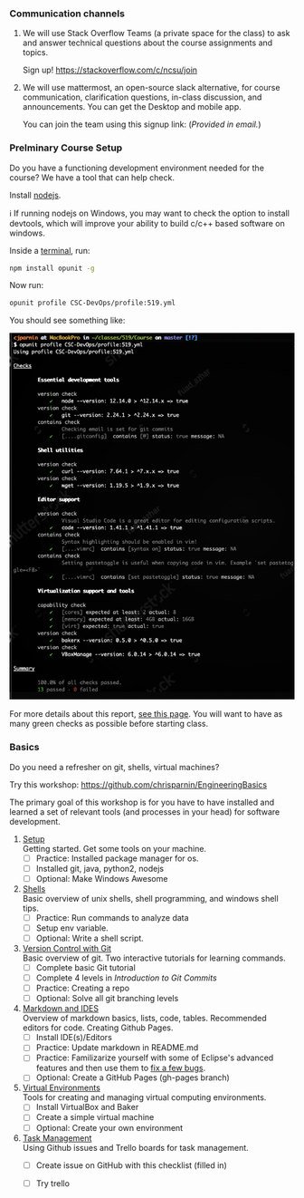 ### Communication channels

1. We will use Stack Overflow Teams (a private space for the class) to ask and answer technical questions about the course assignments and topics. 

    Sign up! https://stackoverflow.com/c/ncsu/join

2.  We will use mattermost, an open-source slack alternative, for course communication, clarification questions, in-class discussion, and announcements. You can get the Desktop and mobile app.  

    You can join the team using this signup link:
    (_Provided in email._)

### Prelminary Course Setup

Do you have a functioning development environment needed for the course? We have a tool that can help check.

Install [nodejs](https://nodejs.org/en/). 

ℹ️ If running nodejs on Windows, you may want to check the option to install devtools, which will improve your ability to build c/c++ based software on windows.

Inside a [terminal](https://github.com/chrisparnin/EngineeringBasics/blob/master/Shells.md#shells), run:

```bash
npm install opunit -g
```

Now run:

```bash
opunit profile CSC-DevOps/profile:519.yml
```

You should see something like:

![opunit-pass](imgs/opunit-pass.png)

For more details about this report, [see this page](https://github.com/CSC-DevOps/profile). You will want to have as many green checks as possible before starting class.

### Basics

Do you need a refresher on git, shells, virtual machines? 

Try this workshop:
https://github.com/chrisparnin/EngineeringBasics

The primary goal of this workshop is for you have to have installed and learned a set of relevant tools (and processes in your head) for software development.

1. [Setup](Setup.md#setup)  
   Getting started. Get some tools on your machine. 
   - [ ] Practice: Installed package manager for os.
   - [ ] Installed git, java, python2, nodejs
   - [ ] Optional: Make Windows Awesome
2. [Shells](Shells.md#shells)  
   Basic overview of unix shells, shell programming, and windows shell tips.
   - [ ] Practice: Run commands to analyze data
   - [ ] Setup env variable.
   - [ ] Optional: Write a shell script.
3. [Version Control with Git](Git.md#git)  
   Basic overview of git. Two interactive tutorials for learning commands.
   - [ ] Complete basic Git tutorial
   - [ ] Complete 4 levels in *Introduction to Git Commits*
   - [ ] Practice: Creating a repo
   - [ ] Optional: Solve all git branching levels
4. [Markdown and IDES](MarkdownEditors.md#markdown)  
   Overview of markdown basics, lists, code, tables. Recommended editors for code. Creating Github Pages.
   - [ ] Install IDE(s)/Editors
   - [ ] Practice: Update markdown in README.md
   - [ ] Practice: Familizarize yourself with some of Eclipse's advanced features and then use them to [fix a few bugs](https://github.ncsu.edu/kpresle-tools/EclipseTutorial).
   - [ ] Optional: Create a GitHub Pages (gh-pages branch) 
5. [Virtual Environments](Environments.md#Environments)  
   Tools for creating and managing virtual computing environments.
   - [ ] Install VirtualBox and Baker
   - [ ] Create a simple virtual machine
   - [ ] Optional: Create your own environment
6. [Task Management](OnlineTools.md#online-tools)  
   Using Github issues and Trello boards for task management.
   - [ ] Create issue on GitHub with this checklist (filled in) 
   - [ ] Try trello






